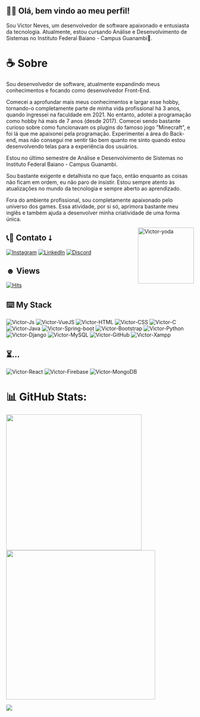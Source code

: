 ## 👋🏼 Olá, bem vindo ao meu perfil!

Sou Victor Neves, um desenvolvedor de software apaixonado e entusiasta da tecnologia. Atualmente, estou cursando Análise e Desenvolvimento de Sistemas no Instituto Federal Baiano - Campus Guanambi🎈.

# ☕ Sobre

Sou desenvolvedor de software, atualmente expandindo meus conhecimentos e focando como desenvolvedor Front-End.

Comecei a aprofundar mais meus conhecimentos e largar esse hobby, tornando-o completamente parte de minha vida profissional há 3 anos, quando ingressei na faculdade em 2021. No entanto, adotei a programação como hobby há mais de 7 anos (desde 2017). Comecei sendo bastante curioso sobre como funcionavam os plugins do famoso jogo "Minecraft", e foi lá que me apaixonei pela programação. Experimentei a área do Back-end, mas não consegui me sentir tão bem quanto me sinto quando estou desenvolvendo telas para a experiência dos usuários.

Estou no último semestre de Análise e Desenvolvimento de Sistemas no Instituto Federal Baiano - Campus Guanambi.

Sou bastante exigente e detalhista no que faço, então enquanto as coisas não ficam em ordem, eu não paro de insistir. Estou sempre atento às atualizações no mundo da tecnologia e sempre aberto ao aprendizado.

Fora do ambiente profissional, sou completamente apaixonado pelo universo dos games. Essa atividade, por si só, aprimora bastante meu inglês e também ajuda a desenvolver minha criatividade de uma forma única.

<img align="right" alt="Victor-yoda" width="150" src="https://cdn.discordapp.com/attachments/753422301982097468/1153858078530342982/cat-crazy-cat.gif">

## 📞📧 Contato ⭣

[![Instagram](https://img.shields.io/badge/Instagram-%23E4405F.svg?logo=Instagram&logoColor=white)](https://instagram.com/nevesfg)
[![LinkedIn](https://img.shields.io/badge/LinkedIn-%230077B5.svg?logo=linkedin&logoColor=white)](https://linkedin.com/in/laura-grassi)
[![Discord](https://img.shields.io/badge/Discord-5865f2?logo=Discord&logoColor=white)](https://discord.gg/JZ2Yujx3Xj)


## ☻ Views

[![Hits](https://hits.sh/github.com/nevesfg.svg?style=for-the-badge&label=Profile%20Views&color=002dff&labelColor=000000&logo=github)](https://hits.sh/github.com/nevesfg/)

    
## ⌨️ My Stack

![Victor-Js](https://img.shields.io/badge/JavaScript-323330?style=for-the-badge&logo=javascript&logoColor=F7DF1E)
![Victor-VueJS](https://img.shields.io/badge/vuejs-%2335495e.svg?style=for-the-badge&logo=vuedotjs&logoColor=%234FC08D)
![Victor-HTML](https://img.shields.io/badge/HTML5-E34F26?style=for-the-badge&logo=html5&logoColor=white)
![Victor-CSS](https://img.shields.io/badge/CSS3-1572B6?style=for-the-badge&logo=css3&logoColor=white)
![Victor-C](https://img.shields.io/badge/C-00599C?style=for-the-badge&logo=c&logoColor=white)
![Victor-Java](https://img.shields.io/badge/java-%23ED8B00.svg?style=for-the-badge&logo=openjdk&logoColor=white)
![Victor-Spring-boot](https://img.shields.io/badge/Spring_Boot-F2F4F9?style=for-the-badge&logo=spring-boot)
![Victor-Bootstrap](https://img.shields.io/badge/Bootstrap-563D7C?style=for-the-badge&logo=bootstrap&logoColor=white)
![Victor-Python](https://img.shields.io/badge/Python-FFD43B?style=for-the-badge&logo=python&logoColor=blue)
![Victor-Django](https://img.shields.io/badge/Django-092E20?style=for-the-badge&logo=django&logoColor=green)
![Victor-MySQL](https://img.shields.io/badge/MySQL-005C84?style=for-the-badge&logo=mysql&logoColor=white)
![Victor-GitHub](https://img.shields.io/badge/GitHub-100000?style=for-the-badge&logo=github&logoColor=white)
![Victor-Xampp](https://img.shields.io/badge/Xampp-F37623?style=for-the-badge&logo=xampp&logoColor=white)
  
## ⏳...

![Victor-React](https://img.shields.io/badge/React-20232A?style=for-the-badge&logo=react&logoColor=61DAFB)
![Victor-Firebase](https://img.shields.io/badge/firebase-ffca28?style=for-the-badge&logo=firebase&logoColor=black)
![Victor-MongoDB](https://img.shields.io/badge/MongoDB-4EA94B?style=for-the-badge&logo=mongodb&logoColor=white)


# 📊 GitHub Stats:
<img src="https://github-readme-stats-wheat-two-53.vercel.app/api?username=nevesfg&theme=neon&hide_border=false&include_all_commits=false&count_private=false"  width="364px" />
<img src="https://github-readme-streak-stats.herokuapp.com/?user=nevesfg&theme=neon&hide_border=false"  width="400px" />

![](https://github-readme-stats-wheat-two-53.vercel.app/api/top-langs/?username=nevesfg&theme=neon&hide_border=false&include_all_commits=false&count_private=false&layout=compact)
